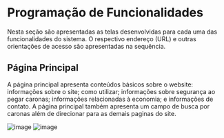 # Programação de Funcionalidades

Nesta seção são apresentadas as telas desenvolvidas para cada uma das funcionalidades do sistema. O respectivo endereço (URL) e outras orientações de acesso são apresentadas na sequência.

## Página Principal

A página principal apresenta conteúdos básicos sobre o website: informações sobre o site; como utilizar; informações sobre segurança ao pegar caronas; informações relacionadas à economia; e informações de contato. A página principal também apresenta um campo de busca por caronas além de direcionar para as demais paginas do site.

![image](https://user-images.githubusercontent.com/114882542/201219262-2adac691-e949-43fd-973e-df4547f4ca64.png)
![image](https://user-images.githubusercontent.com/114882542/201219333-59964ea8-b3ab-40e2-be7b-26463204c9a3.png)
